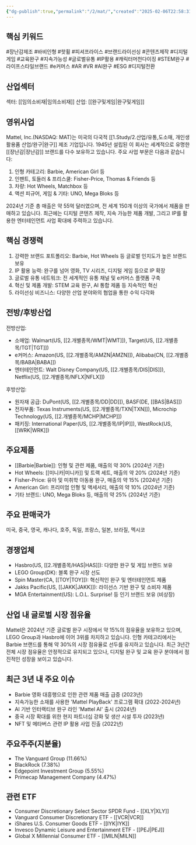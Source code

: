 ```yaml
---
{"dg-publish":true,"permalink":"/2/mat/","created":"2025-02-06T22:58:31.519+09:00","updated":"2025-07-29T21:37:04.885+09:00"}
---
```


## 핵심 키워드

#장난감제조 #바비인형 #핫휠 #피셔프라이스 #브랜드라이선싱 #콘텐츠제작 #디지털게임 #교육완구 #지속가능성 #글로벌유통 #IP활용 #캐릭터머천다이징 #STEM완구 #라이프스타일브랜드 #e커머스 #AR #VR #AI완구 #ESG #디지털전환

## 산업섹터

섹터: [[임의소비재\|임의소비재]]
산업: [[완구및게임\|완구및게임]]

## 영위사업

Mattel, Inc.(NASDAQ: MAT)는 미국의 다국적 [[1.Study/2.산업/유통,도소매, 개인생활용품 산업/완구\|완구]] 제조 기업입니다. 1945년 설립된 이 회사는 세계적으로 유명한 [[장난감\|장난감]] 브랜드를 다수 보유하고 있습니다. 주요 사업 부문은 다음과 같습니다:

1. 인형 카테고리: Barbie, American Girl 등
2. 인팬트, 토들러 & 프리스쿨: Fisher-Price, Thomas & Friends 등
3. 차량: Hot Wheels, Matchbox 등
4. 액션 피규어, 게임 & 기타: UNO, Mega Bloks 등

2024년 기준 총 매출은 약 55억 달러였으며, 전 세계 150개 이상의 국가에서 제품을 판매하고 있습니다. 최근에는 디지털 콘텐츠 제작, 지속 가능한 제품 개발, 그리고 IP를 활용한 엔터테인먼트 사업 확대에 주력하고 있습니다.

## 핵심 경쟁력

1. 강력한 브랜드 포트폴리오: Barbie, Hot Wheels 등 글로벌 인지도가 높은 브랜드 보유
2. IP 활용 능력: 완구를 넘어 영화, TV 시리즈, 디지털 게임 등으로 IP 확장
3. 글로벌 유통 네트워크: 전 세계적인 유통 채널 및 e커머스 플랫폼 구축
4. 혁신 및 제품 개발: STEM 교육 완구, AI 통합 제품 등 지속적인 혁신
5. 라이선싱 비즈니스: 다양한 산업 분야와의 협업을 통한 수익 다각화

## 전방/후방산업

전방산업:

- 소매업: Walmart(US, [[2.개별종목/WMT\|WMT]]), Target(US, [[2.개별종목/TGT\|TGT]])
- e커머스: Amazon(US, [[2.개별종목/AMZN\|AMZN]]), Alibaba(CN, [[2.개별종목/BABA\|BABA]])
- 엔터테인먼트: Walt Disney Company(US, [[2.개별종목/DIS\|DIS]]), Netflix(US, [[2.개별종목/NFLX\|NFLX]])

후방산업:

- 원자재 공급: DuPont(US, [[2.개별종목/DD\|DD]]), BASF(DE, [[BAS\|BAS]])
- 전자부품: Texas Instruments(US, [[2.개별종목/TXN\|TXN]]), Microchip Technology(US, [[2.개별종목/MCHP\|MCHP]])
- 패키징: International Paper(US, [[2.개별종목/IP\|IP]]), WestRock(US, [[WRK\|WRK]])

## 주요제품

- [[Barbie\|Barbie]]: 인형 및 관련 제품, 매출의 약 30% (2024년 기준)
- Hot Wheels: [[미니카\|미니카]] 및 트랙 세트, 매출의 약 20% (2024년 기준)
- Fisher-Price: 유아 및 미취학 아동용 완구, 매출의 약 15% (2024년 기준)
- American Girl: 프리미엄 인형 및 액세서리, 매출의 약 10% (2024년 기준)
- 기타 브랜드: UNO, Mega Bloks 등, 매출의 약 25% (2024년 기준)

## 주요 판매국가

미국, 중국, 영국, 캐나다, 호주, 독일, 프랑스, 일본, 브라질, 멕시코

## 경쟁업체

- Hasbro(US, [[2.개별종목/HAS\|HAS]]): 다양한 완구 및 게임 브랜드 보유
- LEGO Group(DK): 블록 완구 시장 선도
- Spin Master(CA, [[TOY\|TOY]]): 혁신적인 완구 및 엔터테인먼트 제품
- Jakks Pacific(US, [[JAKK\|JAKK]]): 라이선스 기반 완구 및 소비자 제품
- MGA Entertainment(US): L.O.L. Surprise! 등 인기 브랜드 보유 (비상장)

## 산업 내 글로벌 시장 점유율

Mattel은 2024년 기준 글로벌 완구 시장에서 약 15%의 점유율을 보유하고 있으며, LEGO Group과 Hasbro에 이어 3위를 차지하고 있습니다. 인형 카테고리에서는 Barbie 브랜드를 통해 약 30%의 시장 점유율로 선두를 유지하고 있습니다. 최근 3년간 전체 시장 점유율은 안정적으로 유지되고 있으나, 디지털 완구 및 교육 완구 분야에서 점진적인 성장을 보이고 있습니다.

## 최근 3년 내 주요 이슈

- Barbie 영화 대흥행으로 인한 관련 제품 매출 급증 (2023년)
- 지속가능한 소재를 사용한 'Mattel PlayBack' 프로그램 확대 (2022-2024년)
- AI 기반 인터랙티브 완구 라인 'Mattel AI' 출시 (2024년)
- 중국 시장 확대를 위한 현지 파트너십 강화 및 생산 시설 투자 (2023년)
- NFT 및 메타버스 관련 IP 활용 사업 진출 (2022년)

## 주요주주(지분율)

- The Vanguard Group (11.66%)
- BlackRock (7.38%)
- Edgepoint Investment Group (5.55%)
- Primecap Management Company (4.47%)

## 관련 ETF

- Consumer Discretionary Select Sector SPDR Fund - [[XLY\|XLY]]
- Vanguard Consumer Discretionary ETF - [[VCR\|VCR]]
- iShares U.S. Consumer Goods ETF - [[IYK\|IYK]]
- Invesco Dynamic Leisure and Entertainment ETF - [[PEJ\|PEJ]]
- Global X Millennial Consumer ETF - [[MILN\|MILN]]
